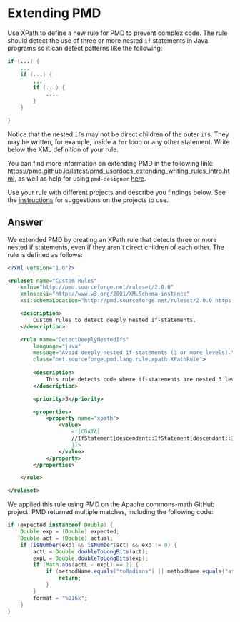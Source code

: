 # Extending PMD

Use XPath to define a new rule for PMD to prevent complex code. The rule should detect the use of three or more nested `if` statements in Java programs so it can detect patterns like the following:

```Java
if (...) {
    ...
    if (...) {
        ...
        if (...) {
            ....
        }
    }

}
```
Notice that the nested `if`s may not be direct children of the outer `if`s. They may be written, for example, inside a `for` loop or any other statement.
Write below the XML definition of your rule.

You can find more information on extending PMD in the following link: https://pmd.github.io/latest/pmd_userdocs_extending_writing_rules_intro.html, as well as help for using `pmd-designer` [here](./designer-help.md).

Use your rule with different projects and describe you findings below. See the [instructions](../sujet.md) for suggestions on the projects to use.

## Answer

We extended PMD by creating an XPath rule that detects three or more nested if statements, even if they aren't direct children of each other. The rule is defined as follows:

```xml
<?xml version="1.0"?>

<ruleset name="Custom Rules"
    xmlns="http://pmd.sourceforge.net/ruleset/2.0.0"
    xmlns:xsi="http://www.w3.org/2001/XMLSchema-instance"
    xsi:schemaLocation="http://pmd.sourceforge.net/ruleset/2.0.0 https://pmd.sourceforge.io/ruleset_2_0_0.xsd">

    <description>
        Custom rules to detect deeply nested if-statements.
    </description>

    <rule name="DetectDeeplyNestedIfs"
        language="java"
        message="Avoid deeply nested if-statements (3 or more levels)."
        class="net.sourceforge.pmd.lang.rule.xpath.XPathRule">
        
        <description>
            This rule detects code where if-statements are nested 3 levels deep or more. It helps avoid complex, hard-to-read logic.
        </description>

        <priority>3</priority>

        <properties>
            <property name="xpath">
                <value>
                    <![CDATA[
                    //IfStatement[descendant::IfStatement[descendant::IfStatement]]
                    ]]>
                </value>
            </property>
        </properties>

    </rule>

</ruleset>

```
We applied this rule using PMD on the Apache commons-math GitHub project. PMD returned multiple matches, including the following code:

``` java
if (expected instanceof Double) {
    Double exp = (Double) expected;
    Double act = (Double) actual;
    if (isNumber(exp) && isNumber(act) && exp != 0) {
        actL = Double.doubleToLongBits(act);
        expL = Double.doubleToLongBits(exp);
        if (Math.abs(actL - expL) == 1) {
            if (methodName.equals("toRadians") || methodName.equals("atan2")) {
                return;
            }
        }
        format = "%016x";
    }
}
```